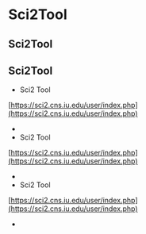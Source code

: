 # Sci2Tool

## Sci2Tool

## Sci2Tool

* Sci2 Tool

[https://sci2.cns.iu.edu/user/index.php](https://sci2.cns.iu.edu/user/index.php)

*
* Sci2 Tool

[https://sci2.cns.iu.edu/user/index.php](https://sci2.cns.iu.edu/user/index.php)

*
* Sci2 Tool

[https://sci2.cns.iu.edu/user/index.php](https://sci2.cns.iu.edu/user/index.php)

*
